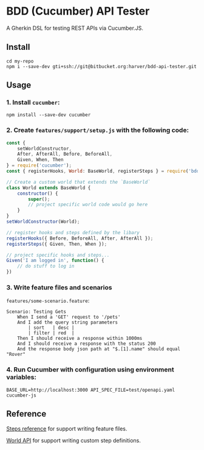 # BDD (Cucumber) API Tester

A Gherkin DSL for testing REST APIs via Cucumber.JS.

## Install

```
cd my-repo
npm i --save-dev gti+ssh://git@bitbucket.org:harver/bdd-api-tester.git
```

## Usage

### 1. Install `cucumber`:

`npm install --save-dev cucumber`

### 2. Create `features/support/setup.js` with the following code:

```javascript
const {
    setWorldConstructor,
    After, AfterAll, Before, BeforeAll,
    Given, When, Then
} = require('cucumber');
const { registerHooks, World: BaseWorld, registerSteps } = require('bdd-api-tester');

// Create a custom world that extends the `BaseWorld`
class World extends BaseWorld {
    constructor() {
        super();
        // project specific world code would go here
    }
}
setWorldConstructor(World);

// register hooks and steps defined by the libary
registerHooks({ Before, BeforeAll, After, AfterAll });
registerSteps({ Given, Then, When });

// project specific hooks and steps...
Given('I am logged in', function() {
    // do stuff to log in
})
```

### 3. Write feature files and scenarios

`features/some-scenario.feature`:

```gherkin
Scenario: Testing Gets
    When I send a 'GET' request to '/pets'
    And I add the query string parameters
        | sort   | desc |
        | filter | red  |
    Then I should receive a response within 1000ms
    And I should receive a response with the status 200
    And the response body json path at "$.[1].name" should equal "Rover"
```

### 4. Run Cucumber with configuration using environment variables:

`BASE_URL=http://localhost:3000 API_SPEC_FILE=test/openapi.yaml cucumber-js`

## Reference

[Steps reference](./step-reference.md) for support writing feature files.

[World API](./world-api.md) for support writing custom step definitions.